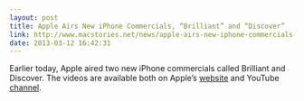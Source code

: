 ```yaml
---
layout: post
title: Apple Airs New iPhone Commercials, “Brilliant” and “Discover”
link: http://www.macstories.net/news/apple-airs-new-iphone-commercials-brilliant-and-discover/?utm_source=feedburner&utm_medium=feed&utm_campaign=Feed%3A+macstoriesnet+%28MacStories%29
date: 2013-03-12 16:42:31
---
```


Earlier today, Apple aired two new iPhone commercials called Brilliant and Discover. The videos are available both on Apple’s [website](http://www.apple.com/iphone/videos/#tv-ads-brilliant) and YouTube [channel](http://www.youtube.com/apple).